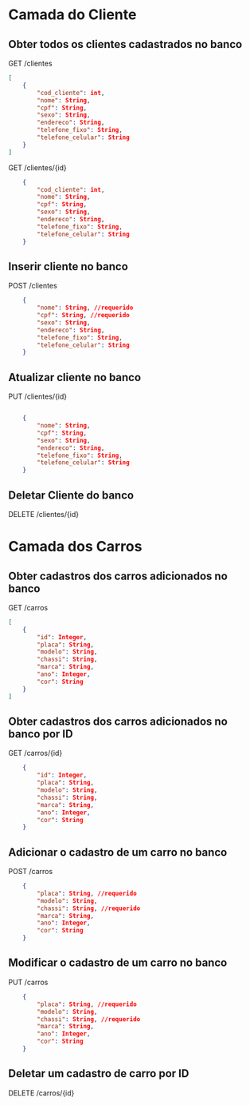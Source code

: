 # Camada do Cliente

## Obter todos os clientes cadastrados no banco

GET /clientes
```json
[   
    {
        "cod_cliente": int,
        "nome": String,
        "cpf": String,
        "sexo": String,
        "endereco": String,
        "telefone_fixo": String,
        "telefone_celular": String
    }
]
```
GET /clientes/{id} 
```json
    {
        "cod_cliente": int,
        "nome": String,
        "cpf": String,
        "sexo": String,
        "endereco": String,
        "telefone_fixo": String,
        "telefone_celular": String
    }
```
## Inserir cliente no banco
POST /clientes
```json 
    {
        "nome": String, //requerido
        "cpf": String, //requerido
        "sexo": String, 
        "endereco": String,
        "telefone_fixo": String,
        "telefone_celular": String
    }
```
## Atualizar cliente no banco
PUT /clientes/{id}
```json

    {
        "nome": String, 
        "cpf": String, 
        "sexo": String, 
        "endereco": String,
        "telefone_fixo": String,
        "telefone_celular": String
    }
```

## Deletar Cliente do banco
DELETE /clientes/{id}

# Camada dos Carros

## Obter cadastros dos carros adicionados no banco
GET /carros
```json
[
    {
        "id": Integer,
        "placa": String,
        "modelo": String,
        "chassi": String,
        "marca": String,
        "ano": Integer,
        "cor": String
    }
]
```

## Obter cadastros dos carros adicionados no banco por ID
GET /carros/{id}
```json
    {
        "id": Integer,
        "placa": String,
        "modelo": String,
        "chassi": String,
        "marca": String,
        "ano": Integer,
        "cor": String
    }
```
## Adicionar o cadastro de um carro no banco
POST /carros
```json
    {
        "placa": String, //requerido
        "modelo": String,
        "chassi": String, //requerido
        "marca": String,
        "ano": Integer,
        "cor": String
    }
```

## Modificar o cadastro de um carro no banco
PUT /carros
```json
    {
        "placa": String, //requerido
        "modelo": String,
        "chassi": String, //requerido
        "marca": String,
        "ano": Integer,
        "cor": String
    }
```

## Deletar um cadastro de carro por ID 
DELETE /carros/{id}
